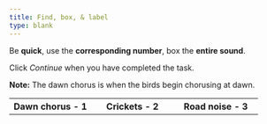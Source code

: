 ```yaml
---
title: Find, box, & label
type: blank
---
```

Be **quick**, use the **corresponding number**, box the **entire sound**. 

Click _Continue_ when you have completed the task.

**Note:** The dawn chorus is when the birds begin chorusing at dawn.  

<table class = "table table-bordered mx-auto">
<tr class = "text-center">
<th scope = "col" style = "width:33%">Dawn chorus - 1</th>
<th scope = "col" style = "width:33%">Crickets - 2</th>
<th scope = "col" style = "width:34%">Road noise - 3</th>
</tr>
</table>


